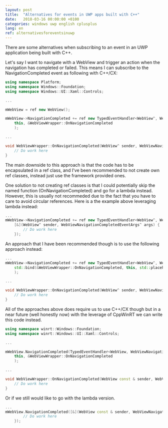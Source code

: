 ```yaml
---
layout: post
title:  "Alternatives for events in UWP apps built with C++"
date:   2018-03-16 00:00:00 +0100
categories: windows uwp english cplusplus
lang: en
ref: alternativesforeventsinuwp
---
```

There are some alternatives when subscribing to an event in an UWP application being built with C++.

Let's say I want to navigate with a WebView and trigger an action when the navigation has completed or failed. This means I can subscribe to the NavigationCompleted event as following with C++/CX:

```c++
using namespace Platform;
using namespace Windows::Foundation;
using namespace Windows::UI::Xaml::Controls;

...

mWebView = ref new WebView();

mWebView->NavigationCompleted += ref new TypedEventHandler<WebView^, WebViewNavigationCompletedEventArgs^>(
	this, &WebViewWrapper::OnNavigationCompleted
	);

...

void WebViewWrapper::OnNavigationCompleted(WebView^ sender, WebViewNavigationCompletedEventArgs^ args) {
	// Do work here
}
```

The main downside to this approach is that the code has to be encapsulated in a ref class, and I've been recommended to not create own ref classes, instead just use the framework provided ones.  

One solution to not creating ref classes is that I could potentially skip the named function (OnNavigationCompleted) and go for a lambda instead. However, this is usually not recommeded due to the fact that you have to care to avoid circular references. Here is a the example above leveraging lambda instead:

```c++
...
mWebView->NavigationCompleted += ref new TypedEventHandler<WebView^, WebViewNavigationCompletedEventArgs^>(
	[&](WebView^ sender, WebViewNavigationCompletedEventArgs^ args) {
        // Do work here
    });
```

An approach that I have been recommended though is to use the following approach instead:

```c++
...
mWebView->NavigationCompleted += ref new TypedEventHandler<WebView^, WebViewNavigationCompletedEventArgs^>(
	std::bind(&WebViewWrapper::OnNavigationCompleted, this, std::placeholders::_1, std::placeholders::_2)
    );

...

void WebViewWrapper::OnNavigationCompleted(WebView^ sender, WebViewNavigationCompletedEventArgs^ args) {
	// Do work here
}
```

All of the approaches above does require us to use C++/CX though but in a near future (well honestly now) with the leverage of CppWinRT we can write this code instead.

``` c++
using namespace winrt::Windows::Foundation;
using namespace winrt::Windows::UI::Xaml::Controls;

...

mWebView.NavigationCompleted(TypedEventHandler<WebView, WebViewNavigationCompletedEventArgs>(
	this, &WebViewWrapper::OnNavigationCompleted
	);

...

void WebViewWrapper::OnNavigationCompleted(WebView const & sender, WebViewNavigationCompletedEventArgs const & args) {
	// Do work here
}
```

Or if we still would like to go with the lambda version.

```c++
...
mWebView.NavigationCompleted([&](WebView const & sender, WebViewNavigationCompletedEventArgs const & args) {
        // Do work here
    });
```